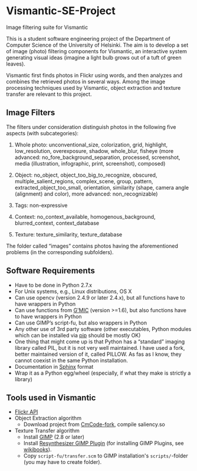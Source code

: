# Vismantic-SE-Project
Image filtering suite for Vismantic

This is a student software engineering project of the Department of Computer Science of the University of Helsinki. The aim is to develop a set of image (photo) filtering components for Vismantic, an interactive system generating visual ideas (imagine a light bulb grows out of a tuft of green leaves). 

Vismantic first finds photos in Flickr using words, and then analyzes and combines the retrieved photos in several ways. Among the image processing techniques used by Vismantic, object extraction and texture transfer are relevant to this project.

## Image Filters

The filters under consideration distinguish photos in the following five aspects (with subcategories):

1. Whole photo: unconventional_size, colorization, grid, highlight, low_resolution, overexposure, shadow, whole_blur, fisheye (more advanced: no_fore_background_separation, processed, screenshot, media (illustration, infographic, print, screenshot), composed)

2. Object: no_object, object_too_big_to_recognize, obscured, multiple_salient_regions, complex_scene, group, pattern, extracted_object_too_small, orientation, similarity (shape, camera angle (alignment) and color), more advanced: non_recognizable)

3. Tags: non-expressive

4. Context: no_context_available, homogenous_background, blurred_context, context_database

5. Texture: texture_similarity, texture_database

The folder called “images” contains photos having the aforementioned problems (in the corresponding subfolders).

## Software Requirements
- Have to be done in Python 2.7.x
- For Unix systems, e.g., Linux distributions, OS X
- Can use opencv (version 2.4.9 or later 2.4.x), but all functions have to have wrappers in Python
- Can use functions from [G'MIC](http://gmic.eu) (version >=1.6), but also functions have to have wrappers in Python
- Can use GIMP’s script-fu, but also wrappers in Python
- Any other use of 3rd party software (other executables, Python modules which can be installed via [pip](https://pypi.python.org/pypi/pip) should be mostly OK)
- One thing that might come up is that Python has a “standard” imaging library called PIL, but it is not very well maintained. I have used a fork, better maintained version of it, called PILLOW. As fas as I know, they cannot coexist in the same Python installation.
- Documentation in [Sphinx](http://sphinx-doc.org) format
- Wrap it as a Python egg/wheel (especially, if what they make is strictly a library)

## Tools used in Vismantic
* [Flickr API](https://www.flickr.com/services/api/)
* Object Extraction algorithm
  * Download project from [CmCode-fork](https://github.com/assamite/CmCode), compile saliency.so
* Texture Transfer algorithm
  * Install [GIMP](http://www.gimp.org/) (2.8 or later)
  * Install [Resynthesizer GIMP Plugin](http://registry.gimp.org/node/25219) (for installing GIMP Plugins, see [wikibooks](http://en.wikibooks.org/wiki/GIMP/Installing_Plugins)).
  * Copy ``script-fu/transfer.scm`` to GIMP installation's ``scripts/``-folder (you may have to create folder).
